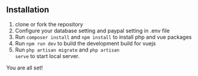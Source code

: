 ## Installation
 1. clone or fork the repository
 2. Configure your database setting and paypal setting in .env file
 3. Run <code>composer install</code> and <code>npm install</code> to install php and vue packages
 4. Run <code>npm run dev</code> to build the development build for vuejs
 5. Run <code>php artisan migrate</code> and <code>php artisan serve</code> to start local server.
 
 You are all set!
